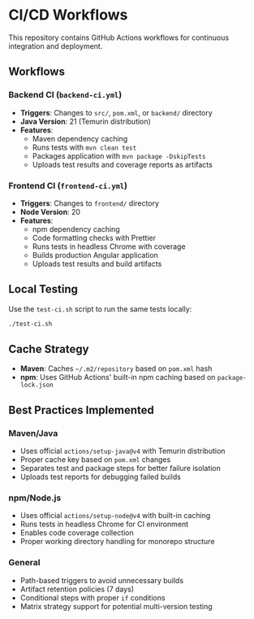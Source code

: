 # CI/CD Workflows

This repository contains GitHub Actions workflows for continuous integration and deployment.

## Workflows

### Backend CI (`backend-ci.yml`)
- **Triggers**: Changes to `src/`, `pom.xml`, or `backend/` directory
- **Java Version**: 21 (Temurin distribution)
- **Features**:
  - Maven dependency caching
  - Runs tests with `mvn clean test`
  - Packages application with `mvn package -DskipTests`
  - Uploads test results and coverage reports as artifacts

### Frontend CI (`frontend-ci.yml`)
- **Triggers**: Changes to `frontend/` directory
- **Node Version**: 20
- **Features**:
  - npm dependency caching
  - Code formatting checks with Prettier
  - Runs tests in headless Chrome with coverage
  - Builds production Angular application
  - Uploads test results and build artifacts


## Local Testing

Use the `test-ci.sh` script to run the same tests locally:

```bash
./test-ci.sh
```

## Cache Strategy

- **Maven**: Caches `~/.m2/repository` based on `pom.xml` hash
- **npm**: Uses GitHub Actions' built-in npm caching based on `package-lock.json`

## Best Practices Implemented

### Maven/Java
- Uses official `actions/setup-java@v4` with Temurin distribution
- Proper cache key based on `pom.xml` changes
- Separates test and package steps for better failure isolation
- Uploads test reports for debugging failed builds

### npm/Node.js
- Uses official `actions/setup-node@v4` with built-in caching
- Runs tests in headless Chrome for CI environment
- Enables code coverage collection
- Proper working directory handling for monorepo structure

### General
- Path-based triggers to avoid unnecessary builds
- Artifact retention policies (7 days)
- Conditional steps with proper `if` conditions
- Matrix strategy support for potential multi-version testing